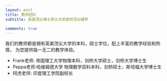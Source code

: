 ```yaml
---
layout: post
title: 教师团队
subtitle: 英美顶尖博士硕士为您提供顶尖辅导

comments: true
---
```

我们的教师都是拥有英美顶尖大学的本科，硕士学位，配上丰富的教学经验和热情， 为您提供独一无二的教学体验。


*  Frank老师: 帝国理工大学物理本科，剑桥大学硕士，剑桥大学博士生
*  Peppa老师:哈维姆德大学 物理数学双料本科，剑桥硕士，斯坦福大学博士生
*  阿虎老师: 印度理工学院副校长


